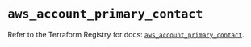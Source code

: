# `aws_account_primary_contact`

Refer to the Terraform Registry for docs: [`aws_account_primary_contact`](https://registry.terraform.io/providers/hashicorp/aws/5.72.0/docs/resources/account_primary_contact).

